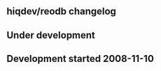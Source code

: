 hiqdev/reodb changelog
----------------------

## Under development


## Development started 2008-11-10

